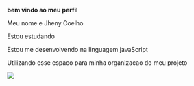 **bem vindo ao meu perfil**

Meu nome e Jheny Coelho

Estou estudando 

Estou me desenvolvendo na linguagem javaScript

Utilizando esse espaco para minha organizacao do meu projeto

![](https://media1.tenor.com/m/m0__mX6ogoAAAAAC/rapunzel-tangled.gif)
